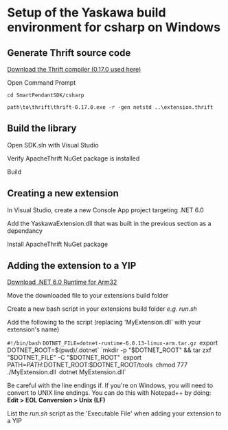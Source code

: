 # Setup of the Yaskawa build environment for csharp on Windows

## Generate Thrift source code

[Download the Thrift compiler (0.17.0  used here)](https://dlcdn.apache.org/thrift/0.17.0/thrift-0.17.0.exe)

Open Command Prompt

`cd SmartPendantSDK/csharp`

`path\to\thrift\thrift-0.17.0.exe -r -gen netstd ..\extension.thrift`

## Build the library

Open SDK.sln with Visual Studio

Verify ApacheThrift NuGet package is installed

Build

## Creating a new extension

In Visual Studio, create a new Console App project targeting .NET 6.0

Add the YaskawaExtension.dll that was built in the previous section as a dependancy

Install ApacheThrift NuGet package


## Adding the extension to a YIP

[Download .NET 6.0 Runtime for Arm32](https://dotnet.microsoft.com/en-us/download/dotnet/thank-you/runtime-6.0.13-linux-arm32-binaries)

Move the downloaded file to your extensions build folder

Create a new bash script in your extensions build folder *e.g. run.sh*

Add the following to the script (replacing 'MyExtension.dll' with your extension's name)

`#!/bin/bash`
`DOTNET_FILE=dotnet-runtime-6.0.13-linux-arm.tar.gz
`export DOTNET_ROOT=$(pwd)/.dotnet`
`mkdir -p "$DOTNET_ROOT" && tar zxf "$DOTNET_FILE" -C "$DOTNET_ROOT"`
`export PATH=$PATH:$DOTNET_ROOT:$DOTNET_ROOT/tools`
`chmod 777 ./MyExtension.dll`
`dotnet MyExtension.dll`

Be careful with the line endings if. If you're on Windows, you will need to convert to UNIX line endings. You can do this with Notepad++ by doing: **Edit > EOL Conversion > Unix (LF)**


List the *run.sh* script as the 'Executable File' when adding your extension to a YIP
